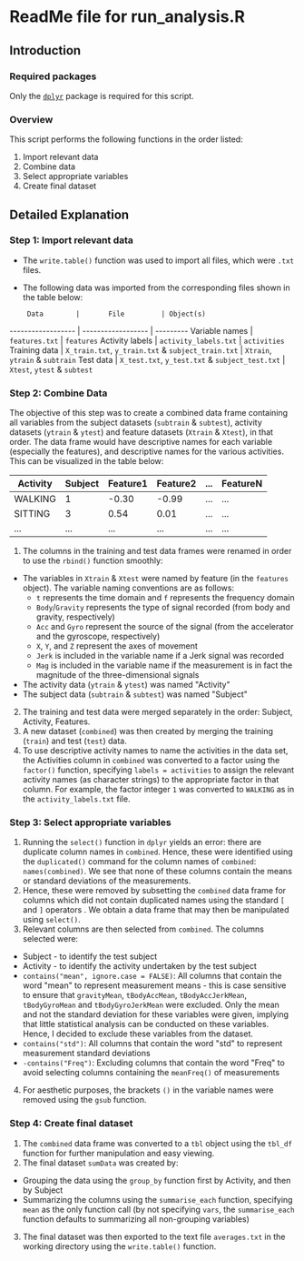 # ReadMe file for run_analysis.R

## Introduction

### Required packages
Only the [```dplyr```](http://cran.r-project.org/web/packages/dplyr/index.html) package is required for this script.

### Overview
This script performs the following functions in the order listed:
  
1. Import relevant data 
2. Combine data  
3. Select appropriate variables  
4. Create final dataset  

## Detailed Explanation

### Step 1: Import relevant data
* The ```write.table()``` function was used to import all files, which were ```.txt``` files.
* The following data was imported from the corresponding files shown in the table below:

       Data        |       File         | Object(s)
------------------ | ------------------ | ---------
Variable names     | ```features.txt``` | ```features```
Activity labels    | ```activity_labels.txt``` | ```activities```
Training data      | ```X_train.txt```, ```y_train.txt``` & ```subject_train.txt``` | ```Xtrain```, ```ytrain``` & ```subtrain```
Test data          | ```X_test.txt```, ```y_test.txt``` & ```subject_test.txt``` | ```Xtest```, ```ytest``` & ```subtest```

### Step 2: Combine Data  
The objective of this step was to create a combined data frame containing all variables from the subject datasets (```subtrain``` & ```subtest```), activity datasets (```ytrain``` & ```ytest```) and feature datasets (```Xtrain``` & ```Xtest```), in that order. The data frame would have descriptive names for each variable (especially the features), and descriptive names for the various activities. This can be visualized in the table below:  

Activity  | Subject | Feature1  | Feature2  | ... | FeatureN  |
--------- | ------- | --------- | --------- | --- | --------- |
WALKING   | 1       | -0.30     | -0.99     | ... | ...       |
SITTING   | 3       | 0.54      | 0.01      | ... | ...       |
...       | ...     | ...       | ...       | ... | ...       |

1. The columns in the training and test data frames were renamed in order to use the ```rbind()``` function smoothly:
  + The variables in ```Xtrain``` & ```Xtest``` were named by feature (in the ```features``` object). The variable naming conventions are as follows:
    + ```t``` represents the time domain and ```f``` represents the frequency domain
    + ```Body```/```Gravity``` represents the type of signal recorded (from body and gravity, respectively)
    + ```Acc``` and ```Gyro``` represent the source of the signal (from the accelerator and the gyroscope, respectively)
    + ```X```, ```Y```, and ```Z``` represent the axes of movement
    + ```Jerk``` is included in the variable name if a Jerk signal was recorded
    + ```Mag``` is included in the variable name if the measurement is in fact the magnitude of the three-dimensional signals
  + The activity data (```ytrain``` & ```ytest```) was named "Activity"
  + The subject data (```subtrain``` & ```subtest```) was named "Subject"
2. The training and test data were merged separately in the order: Subject, Activity, Features.
3. A new dataset (```combined```) was then created by merging the training (```train```) and test (```test```) data.
4. To use descriptive activity names to name the activities in the data set, the Activities column in ```combined``` was converted to a factor using the ```factor()``` function, specifying ```labels = activities``` to assign the relevant activity names (as character strings) to the appropriate factor in that column. For example, the factor integer ```1``` was converted to ```WALKING``` as in the ```activity_labels.txt``` file.

### Step 3: Select appropriate variables
1. Running the ```select()``` function in ```dplyr``` yields an error: there are duplicate column names in ```combined```. Hence, these were identified using the ```duplicated()``` command for the column names of ```combined```: ```names(combined)```. We see that none of these columns contain the means or standard deviations of the measurements.
2. Hence, these were removed by subsetting the ```combined``` data frame for columns which did not contain duplicated names using the standard ```[``` and ```]``` operators . We obtain a data frame that may then be manipulated using ```select()```.
3. Relevant columns are then selected from ```combined```. The columns selected were:
  * Subject - to identify the test subject
  * Activity - to identify the activity undertaken by the test subject
  * ```contains("mean", ignore.case = FALSE)```: All columns that contain the word "mean" to represent measurement means - this is case sensitive to ensure that ```gravityMean```, ```tBodyAccMean```, ```tBodyAccJerkMean```, ```tBodyGyroMean``` and ```tBodyGyroJerkMean``` were excluded. Only the mean and not the standard deviation for these variables were given, implying that little statistical analysis can be conducted on these variables. Hence, I decided to exclude these variables from the dataset.
  * ```contains("std")```: All columns that contain the word "std" to represent measurement standard deviations
  * ```-contains("Freq")```: Excluding columns that contain the word "Freq" to avoid selecting columns containing the ```meanFreq()``` of measurements
4. For aesthetic purposes, the brackets ```()``` in the variable names were removed using the ```gsub``` function.

### Step 4: Create final dataset
1. The ```combined``` data frame was converted to a ```tbl``` object using the ```tbl_df``` function for further manipulation and easy viewing.
2. The final dataset ```sumData``` was created by:
  + Grouping the data using the ```group_by``` function first by Activity, and then by Subject
  + Summarizing the columns using the ```summarise_each``` function, specifying ```mean``` as the only function call (by not specifying ```vars```, the ```summarise_each``` function defaults to summarizing all non-grouping variables)
3. The final dataset was then exported to the text file ```averages.txt``` in the working directory using the ```write.table()``` function.



